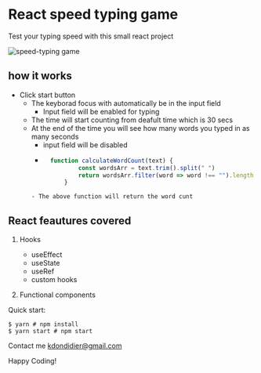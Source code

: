 # React speed typing game

Test your typing speed with this small react project

![speed-typing game](https://user-images.githubusercontent.com/18181964/136147070-5b731103-b3a6-4a57-80be-fa899fbda4e1.PNG)

## how it works
- Click start button
	- The keyborad focus with automatically be in the input field
		- Input field will be enabled for typing
	- The time will start counting from deafult time which is 30 secs
	- At the end of the time you will see how many words you typed in as many seconds
		- input field will be disabled
		- ```javascript
			function calculateWordCount(text) {
        			const wordsArr = text.trim().split(" ")
        			return wordsArr.filter(word => word !== "").length
    			}
		```
		- The above function will return the word cunt

## React feautures covered

1. Hooks
	- useEffect
	- useState
	- useRef
	- custom hooks

2. Functional components

Quick start:

```
$ yarn # npm install
$ yarn start # npm start
````

 
Contact me <kdondidier@gmail.com>

Happy Coding!
